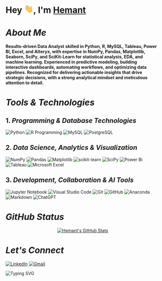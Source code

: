 <h1>
  Hey <img src="https://raw.githubusercontent.com/parth-27/parth-27/master/Hi.gif" width="30px">, I'm <a href="https://github.com/hemant4dsci">Hemant</a>
</h1>

# ***About Me***

#### Results-driven Data Analyst skilled in Python, R, MySQL, Tableau, Power BI, Excel, and Alteryx, with expertise in NumPy, Pandas, Matplotlib, Seaborn, SciPy, and SciKit-Learn for statistical analysis, EDA, and machine learning. Experienced in predictive modeling, building interactive dashboards, automating workflows, and optimizing data pipelines. Recognized for delivering actionable insights that drive strategic decisions, with a strong analytical mindset and meticulous attention to detail.


# ***Tools & Technologies***

## 1. ***Programming & Database Technologies***

![Python](https://img.shields.io/badge/Python-FFD43B?style=for-the-badge&logo=python&logoColor=blue)
![R Programming](https://img.shields.io/badge/R-276DC3?style=for-the-badge&logo=r&logoColor=white)
![MySQL](https://img.shields.io/badge/MySQL-005C84?style=for-the-badge&logo=mysql&logoColor=white)
![PostgreSQL](https://img.shields.io/badge/postgres-%23316192.svg?style=for-the-badge&logo=postgresql&logoColor=white)

## 2. ***Data Science, Analytics & Visualization***
![NumPy](https://img.shields.io/badge/numpy-%23013243.svg?style=for-the-badge&logo=numpy&logoColor=white)
![Pandas](https://img.shields.io/badge/Pandas-2C2D72?style=for-the-badge&logo=pandas&logoColor=white)
![Matplotlib](https://img.shields.io/badge/Matplotlib-%23ffffff.svg?style=for-the-badge&logo=Matplotlib&logoColor=black)
![scikit-learn](https://img.shields.io/badge/scikit--learn-%23F7931E.svg?style=for-the-badge&logo=scikit-learn&logoColor=white)
![SciPy](https://img.shields.io/badge/SciPy-654FF0?style=for-the-badge&logo=SciPy&logoColor=white)
![Power Bi](https://img.shields.io/badge/power_bi-F2C811?style=for-the-badge&logo=powerbi&logoColor=black)
![Tableau](https://img.shields.io/badge/Tableau-E97627?style=for-the-badge&logo=Tableau&logoColor=white)
![Microsoft Excel](https://img.shields.io/badge/Microsoft_Excel-217346?style=for-the-badge&logo=microsoft-excel&logoColor=white)

## 3. ***Development, Collaboration & AI Tools***
![Jupyter Notebook](https://img.shields.io/badge/jupyter-%23FA0F00.svg?style=for-the-badge&logo=jupyter&logoColor=white)
![Visual Studio Code](https://img.shields.io/badge/Visual%20Studio%20Code-0078d7.svg?style=for-the-badge&logo=visual-studio-code&logoColor=white)
![Git](https://img.shields.io/badge/git-%23F05033.svg?style=for-the-badge&logo=git&logoColor=white)
![GitHub](https://img.shields.io/badge/github-%23121011.svg?style=for-the-badge&logo=github&logoColor=white)
![Anaconda](https://img.shields.io/badge/Anaconda-%2344A833.svg?style=for-the-badge&logo=anaconda&logoColor=white)
![Markdown](https://img.shields.io/badge/markdown-%23000000.svg?style=for-the-badge&logo=markdown&logoColor=white)
![ChatGPT](https://img.shields.io/badge/chatGPT-74aa9c?style=for-the-badge&logo=openai&logoColor=white)


# ***GitHub Status***

<p align="center">
  <a href="https://github.com/anuraghazra/github-readme-stats">
    <img src="https://github-readme-stats.vercel.app/api?username=hemant4dsci&theme=synthwave" alt="Hemant's GitHub Stats">
  </a>
</p>


# ***Let's Connect***
  
[![LinkedIn](https://img.shields.io/badge/linkedin-%230077B5.svg?style=for-the-badge&logo=linkedin&logoColor=white)](https://www.linkedin.com/in/hemant4dsci/)
[![Gmail](https://img.shields.io/badge/Gmail-D14836?style=for-the-badge&logo=gmail&logoColor=white)](mailto:hemant4dsci@gmail.com)


![Typing SVG](https://readme-typing-svg.demolab.com?font=Cascadia+Code&weight=500&pause=1000&width=435&lines=Thanks+for+stopping+by!+😊)
